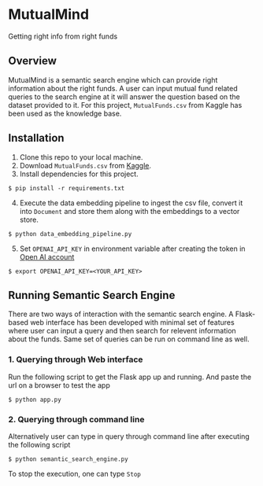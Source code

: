 # MutualMind
Getting right info from right funds

## Overview
MutualMind is a semantic search engine which can provide right information about the right funds. A user can input mutual fund related queries to the search engine at it will answer the question based on the dataset provided to it. For this project,  `MutualFunds.csv` from Kaggle has been used as the knowledge base.

## Installation
1. Clone this repo to your local machine.
2. Download `MutualFunds.csv` from [Kaggle](https://www.kaggle.com/datasets/stefanoleone992/mutual-funds-and-etfs?select=MutualFunds.csv).
3. Install dependencies for this project.
```
$ pip install -r requirements.txt
```
4. Execute the data embedding pipeline to ingest the csv file, convert it into `Document` and store them along with the embeddings to a vector store.
```
$ python data_embedding_pipeline.py
```
5. Set `OPENAI_API_KEY` in environment variable after creating the token in [Open AI account](https://platform.openai.com/api-keys)
```
$ export OPENAI_API_KEY=<YOUR_API_KEY>
```

## Running Semantic Search Engine

There are two ways of interaction with the semantic search engine. A Flask-based web interface has been developed with minimal set of features where user can input a query and then search for relevent information about the funds. Same set of queries can be run on command line as well.

### 1. Querying through Web interface
Run the following script to get the Flask app up and running. And paste the url on a browser to test the app
```
$ python app.py
```
### 2. Querying through command line
Alternatively user can type in query through command line after executing the following script
```
$ python semantic_search_engine.py
```
To stop the execution, one can type `Stop`


